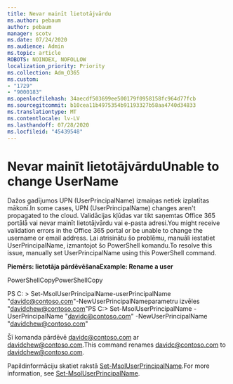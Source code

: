 ```yaml
---
title: Nevar mainīt lietotājvārdu
ms.author: pebaum
author: pebaum
manager: scotv
ms.date: 07/24/2020
ms.audience: Admin
ms.topic: article
ROBOTS: NOINDEX, NOFOLLOW
localization_priority: Priority
ms.collection: Adm_O365
ms.custom:
- "1729"
- "9000183"
ms.openlocfilehash: 34aecdf503699ee500179f0958158fc964d77fcb
ms.sourcegitcommit: b10cea11b4975354b91193327b58aa4740d34833
ms.translationtype: MT
ms.contentlocale: lv-LV
ms.lasthandoff: 07/28/2020
ms.locfileid: "45439548"
---
```

# <a name="unable-to-change-username"></a><span data-ttu-id="d233b-102">Nevar mainīt lietotājvārdu</span><span class="sxs-lookup"><span data-stu-id="d233b-102">Unable to change UserName</span></span>

<span data-ttu-id="d233b-103">Dažos gadījumos UPN (UserPrincipalName) izmaiņas netiek izplatītas mākonī.</span><span class="sxs-lookup"><span data-stu-id="d233b-103">In some cases, UPN (UserPrincipalName) changes aren't propagated to the cloud.</span></span> <span data-ttu-id="d233b-104">Validācijas kļūdas var tikt saņemtas Office 365 portālā vai nevar mainīt lietotājvārdu vai e-pasta adresi.</span><span class="sxs-lookup"><span data-stu-id="d233b-104">You might receive validation errors in the Office 365 portal or be unable to change the username or email address.</span></span> <span data-ttu-id="d233b-105">Lai atrisinātu šo problēmu, manuāli iestatiet UserPrincipalName, izmantojot šo PowerShell komandu.</span><span class="sxs-lookup"><span data-stu-id="d233b-105">To resolve this issue, manually set UserPrincipalName using this PowerShell command.</span></span>

<span data-ttu-id="d233b-106">**Piemērs: lietotāja pārdēvēšana**</span><span class="sxs-lookup"><span data-stu-id="d233b-106">**Example: Rename a user**</span></span>

<span data-ttu-id="d233b-107">PowerShellCopy</span><span class="sxs-lookup"><span data-stu-id="d233b-107">PowerShellCopy</span></span>

<span data-ttu-id="d233b-108">PS C: \> Set-MsolUserPrincipalName-userPrincipalName "davidc@contoso.com"-NewUserPrincipalNameparametru izvēles "davidchew@contoso.com"</span><span class="sxs-lookup"><span data-stu-id="d233b-108">PS C:\> Set-MsolUserPrincipalName -UserPrincipalName "davidc@contoso.com" -NewUserPrincipalName "davidchew@contoso.com"</span></span>

<span data-ttu-id="d233b-109">Šī komanda pārdēvē davidc@contoso.com ar davidchew@contoso.com.</span><span class="sxs-lookup"><span data-stu-id="d233b-109">This command renames davidc@contoso.com to davidchew@contoso.com.</span></span>

<span data-ttu-id="d233b-110">Papildinformāciju skatiet rakstā [Set-MsolUserPrincipalName](https://docs.microsoft.com/powershell/module/msonline/set-msoluserprincipalname?view=azureadps-1.0).</span><span class="sxs-lookup"><span data-stu-id="d233b-110">For more information, see [Set-MsolUserPrincipalName](https://docs.microsoft.com/powershell/module/msonline/set-msoluserprincipalname?view=azureadps-1.0).</span></span>
